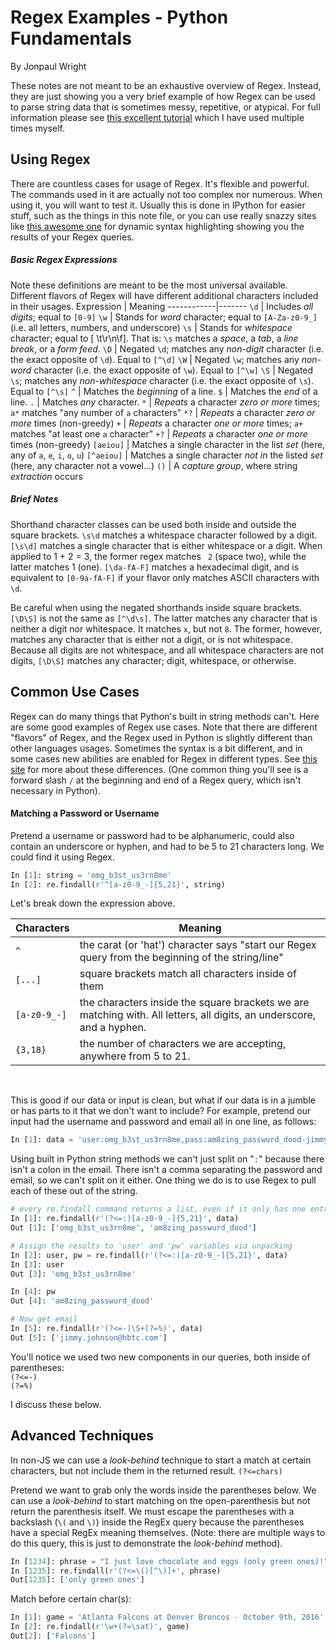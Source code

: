 # Regex Examples - Python Fundamentals
By Jonpaul Wright


These notes are not meant to be an exhaustive overview of Regex.  Instead, they are just showing you a very brief example of how Regex can be used to parse string data that is sometimes messy, repetitive, or atypical.  For full information please see [this excellent tutorial](http://www.regular-expressions.info/tutorial.html) which I have used multiple times myself.


## Using Regex
There are countless cases for usage of Regex.  It's flexible and powerful.  The commands used in it are actually not too complex nor numerous.  When using it, you will want to test it.  Usually this is done in IPython for easier stuff, such as the things in this note file, or you can use really snazzy sites like [this awesome one](http://regexr.com/) for dynamic syntax highlighting showing you the results of your Regex queries.



##### Basic Regex Expressions
Note these definitions are meant to be the most universal available.  Different flavors of Regex will have different additional characters included in their usages.
Expression  | Meaning
------------|-------
`\d`        | Includes *all digits*; equal to `[0-9]`
`\w`        | Stands for *word* character; equal to `[A-Za-z0-9_]` (i.e. all letters, numbers, and underscore)
`\s`        | Stands for *whitespace* character; equal to [ \t\r\n\f]. That is: `\s` matches a *space*, a *tab*, a *line break*, or a *form feed*.
`\D`        | Negated `\d`; matches any *non-digit* character (i.e. the exact opposite of `\d`). Equal to `[^\d]`
`\W`        | Negated `\w`; matches any *non-word* character  (i.e. the exact opposite of `\w`). Equal to `[^\w]`
`\S`        | Negated `\s`; matches any *non-whitespace* character  (i.e. the exact opposite of `\s`). Equal to `[^\s]`
`^`         | Matches the *beginning* of a line.
`$`         | Matches the *end* of a line.
`.`         | Matches *any* character.
`*`         | *Repeats* a character *zero or more* times; `a*` matches "any number of `a` characters"
`*?`        | *Repeats* a character *zero or more* times (non-greedy)
`+`         | *Repeats* a character *one or more* times; `a+` matches "at least one `a` character"
`+?`        | *Repeats* a character *one or more* times (non-greedy)
`[aeiou]`   | Matches a single character in the list *set* (here, any of `a`, `e`, `i`, `o`, `u`)
`[^aeiou]`  | Matches a single character *not in* the listed *set* (here, any character not a vowel...)
`()`        | A *capture group*, where string *extraction* occurs



##### Brief Notes
Shorthand character classes can be used both inside and outside the square brackets. `\s\d` matches a whitespace character followed by a digit. `[\s\d]` matches a single character that is either whitespace or a digit. When applied to 1 + 2 = 3, the former regex matches ` 2` (space two), while the latter matches 1 (one). `[\da-fA-F]` matches a hexadecimal digit, and is equivalent to `[0-9a-fA-F]` if your flavor only matches ASCII characters with `\d`.

Be careful when using the negated shorthands inside square brackets. `[\D\S]` is not the same as `[^\d\s]`. The latter matches any character that is neither a digit nor whitespace. It matches `x`, but not `8`. The former, however, matches any character that is either not a digit, or is not whitespace. Because all digits are not whitespace, and all whitespace characters are not digits, `[\D\S]` matches any character; digit, whitespace, or otherwise.


## Common Use Cases
Regex can do many things that Python's built in string methods can't.  Here are some good examples of Regex use cases.  Note that there are different "flavors" of Regex, and the Regex used in Python is slightly different than other languages usages.  Sometimes the syntax is a bit different, and in some cases new abilities are enabled for Regex in different types.  See [this site](http://www.regular-expressions.info/refflavors.html) for more about these differences.  (One common thing you'll see is a forward slash `/` at the beginning and end of a Regex query, which isn't necessary in Python).

#### Matching a Password or Username
Pretend a username or password had to be alphanumeric, could also contain an underscore or hyphen, and had to be 5 to 21 characters long.  We could find it using Regex.
```python
In [1]: string = 'omg_b3st_us3rn8me'
In [2]: re.findall(r'^[a-z0-9_-]{5,21}', string)
```

Let's break down the expression above.

Characters | Meaning
-----------|--------
`^` | the carat (or 'hat') character says "start our Regex query from the beginning of the string/line"
`[...]` | square brackets match all characters inside of them
`[a-z0-9_-]` | the characters inside the square brackets we are matching with.  All letters, all digits, an underscore, and a hyphen.
`{3,18}` | the number of characters we are accepting, anywhere from 5 to 21.


<BR>

This is good if our data or input is clean, but what if our data is in a jumble or has parts to it that we don't want to include?  For example, pretend our input had the username and password and email all in one line, as follows:
```python
In [1]: data = 'user:omg_b3st_us3rn8me,pass:am8zing_passwurd_dood-jimmy.johnson@hbtc.com%'
```

Using built in Python string methods we can't just split on "`:`" because there isn't a colon in the email.  There isn't a comma separating the password and email, so we can't split on it either.  One thing we do is to use Regex to pull each of these out of the string.

```python
# every re.findall command returns a list, even if it only has one entry
In [1]: re.findall(r'(?<=:)[a-z0-9_-]{5,21}', data)
Out [1]: ['omg_b3st_us3rn8me', 'am8zing_passwurd_dood']

# Assign the results to 'user' and 'pw' variables via unpacking
In [2]: user, pw = re.findall(r'(?<=:)[a-z0-9_-]{5,21}', data)
In [3]: user
Out [3]: 'omg_b3st_us3rn8me'

In [4]: pw
Out [4]: 'am8zing_passwurd_dood'

# Now get email
In [5]: re.findall(r'(?<=-)\S+(?=%)', data)
Out [5]: ['jimmy.johnson@hbtc.com']
```

You'll notice we used two new components in our queries, both inside of parentheses:  
`(?<=-)`  
`(?=%)`  

I discuss these below.



## Advanced Techniques
In non-JS we can use a *look-behind* technique to start a match at certain characters, but not include them in the returned result.
`(?<=chars)`

Pretend we want to grab only the words inside the parentheses below. We can use a *look-behind* to start matching on the open-parenthesis but not return the parenthesis itself.  We must escape the parentheses with a backslash (`\(` and `\)`) inside the RegEx query because the parentheses have a special RegEx meaning themselves.  (Note: there are multiple ways to do this query, this is just to demonstrate the *look-behind* method).

```python
In [1234]: phrase = "I just love chocolate and eggs (only green ones)!"
In [1235]: re.findall(r'(?<=\()[^\)]+', phrase)
Out[1235]: ['only green ones']
```  


Match before certain char(s):  
```python
In [1]: game = 'Atlanta Falcons at Denver Broncos - October 9th, 2016'
In [2]: re.findall(r'\w+(?=\sat)', game)
Out[2]: ['Falcons']
```
